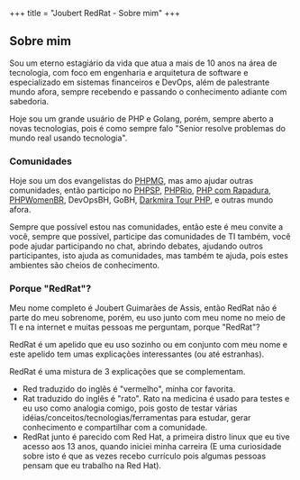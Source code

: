 +++
title = "Joubert RedRat - Sobre mim"
+++

## Sobre mim

Sou um eterno estagiário da vida que atua a mais de 10 anos na área de tecnologia, com foco em engenharia e arquitetura de software e especializado em sistemas financeiros e DevOps, além de palestrante mundo afora, sempre recebendo e passando o conhecimento adiante com sabedoria.

Hoje sou um grande usuário de PHP e Golang, porém, sempre aberto a novas tecnologias, pois é como sempre falo "Senior resolve problemas do mundo real usando tecnologia".

### Comunidades

Hoje sou um dos evangelistas do [PHPMG](http://phpmg.com/), mas amo ajudar outras comunidades, então participo no [PHPSP](https://phpsp.org.br/), [PHPRio](http://php.rio/), [PHP com Rapadura](https://phpcomrapadura.org/), [PHPWomenBR](https://twitter.com/PHPWomenBR), DevOpsBH, GoBH, [Darkmira Tour PHP](https://php.darkmiratour.rocks/), e outras mundo afora.

Sempre que possível estou nas comunidades, então este é meu convite a você, sempre que possível, participe das comunidades de TI também, você pode ajudar participando no chat, abrindo debates, ajudando outros participantes, isto ajuda as comunidades, mas também te ajuda, pois estes ambientes são cheios de conhecimento.

### Porque "RedRat"?

Meu nome completo é Joubert Guimarães de Assis, então RedRat não é parte do meu sobrenome, porém, eu uso junto com meu nome no meio de TI e na internet e muitas pessoas me perguntam, porque "RedRat"?

RedRat é um apelido que eu uso sozinho ou em conjunto com meu nome e este apelido tem umas explicações interessantes (ou até estranhas).

RedRat é uma mistura de 3 explicações que se complementam.

* Red traduzido do inglês é "vermelho", minha cor favorita.
* Rat traduzido do inglês é "rato". Rato na medicina é usado para testes e eu uso como analogia comigo, pois gosto de testar várias idéias/conceitos/tecnologias/ferramentas para estudar, gerar conhecimento e compartilhar com a comunidade.
* RedRat junto é parecido com Red Hat, a primeira distro linux que eu tive acesso aos 13 anos, quando iniciei minha carreira (E uma curiosidade sobre isto é que as vezes recebo currículo pois algumas pessoas pensam que eu trabalho na Red Hat).